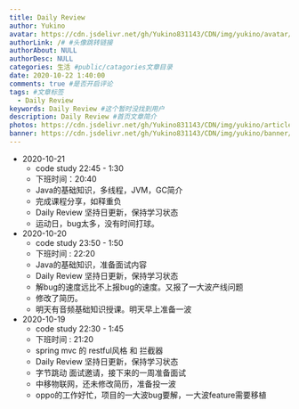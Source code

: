 ```yaml
---
title: Daily Review
author: Yukino
avatar: https://cdn.jsdelivr.net/gh/Yukino831143/CDN/img/yukino/avatar/a26.ico #头像地址
authorLink: /# #头像跳转链接
authorAbout: NULL
authorDesc: NULL
categories: 生活 #public/catagories文章目录
date: 2020-10-22 1:40:00
comments: true #是否开启评论
tags: #文章标签
  - Daily Review
keywords: Daily Review #这个暂时没找到用户
description: Daily Review #首页文章简介
photos: https://cdn.jsdelivr.net/gh/Yukino831143/CDN/img/yukino/article_cover/ #首页的文章的封面图
banner: https://cdn.jsdelivr.net/gh/Yukino831143/CDN/img/yukino/banner/1.jpg #文章详情页的banner
---
```

- 2020-10-21
    - code study 22:45 - 1:30
    - 下班时间：20:40
    - Java的基础知识，多线程，JVM，GC简介
    - 完成课程分享，如释重负
    - Daily Review 坚持日更新，保持学习状态
    - 运动日，bug太多，没有时间打球。
- 2020-10-20
    - code study 23:50 - 1:50 
    - 下班时间 : 22:20
    - Java的基础知识，准备面试内容
    - Daily Review 坚持日更新，保持学习状态
    - 解bug的速度远比不上报bug的速度。又报了一大波产线问题
    - 修改了简历。
    - 明天有音频基础知识授课。明天早上准备一波
- 2020-10-19 
    - code study 22:30 - 1:45
    - 下班时间 : 21:20
    - spring mvc 的 restful风格 和 拦截器
    - Daily Review 坚持日更新，保持学习状态
    - 字节跳动 面试邀请，接下来的一周准备面试
    - 中移物联网，还未修改简历，准备投一波
    - oppo的工作好忙，项目的一大波bug要解，一大波feature需要移植
